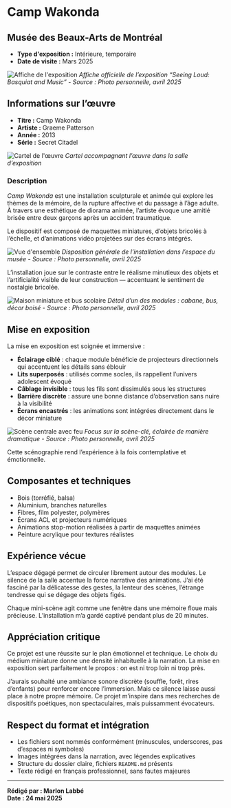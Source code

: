 # Camp Wakonda

## Musée des Beaux-Arts de Montréal

- **Type d'exposition :** Intérieure, temporaire  
- **Date de visite :** Mars 2025

![Affiche de l'exposition](./images/camp_wakonda.jpg)
*Affiche officielle de l’exposition “Seeing Loud: Basquiat and Music” - Source : Photo personnelle, avril 2025*

## Informations sur l’œuvre

- **Titre :** Camp Wakonda  
- **Artiste :** Graeme Patterson  
- **Année :** 2013  
- **Série :** Secret Citadel

![Cartel de l'œuvre](./images/camp_wakonda_(1).jpg)
*Cartel accompagnant l’œuvre dans la salle d’exposition*

### Description

*Camp Wakonda* est une installation sculpturale et animée qui explore les thèmes de la mémoire, de la rupture affective et du passage à l’âge adulte. À travers une esthétique de diorama animée, l’artiste évoque une amitié brisée entre deux garçons après un accident traumatique. 

Le dispositif est composé de maquettes miniatures, d’objets bricolés à l’échelle, et d’animations vidéo projetées sur des écrans intégrés.

![Vue d'ensemble](./images/camp_wakonda_(4).jpg)
*Disposition générale de l’installation dans l’espace du musée - Source : Photo personnelle, avril 2025*

L’installation joue sur le contraste entre le réalisme minutieux des objets et l’artificialité visible de leur construction — accentuant le sentiment de nostalgie bricolée.

![Maison miniature et bus scolaire](./images/camp_wakonda(2).jpg)
*Détail d’un des modules : cabane, bus, décor boisé - Source : Photo personnelle, avril 2025*

## Mise en exposition

La mise en exposition est soignée et immersive :

- **Éclairage ciblé** : chaque module bénéficie de projecteurs directionnels qui accentuent les détails sans éblouir
- **Lits superposés** : utilisés comme socles, ils rappellent l’univers adolescent évoqué
- **Câblage invisible** : tous les fils sont dissimulés sous les structures
- **Barrière discrète** : assure une bonne distance d’observation sans nuire à la visibilité
- **Écrans encastrés** : les animations sont intégrées directement dans le décor miniature

![Scène centrale avec feu](./images/camp_wakonda_(3).jpg)
*Focus sur la scène-clé, éclairée de manière dramatique - Source : Photo personnelle, avril 2025*

Cette scénographie rend l’expérience à la fois contemplative et émotionnelle.

## Composantes et techniques

- Bois (torréfié, balsa)  
- Aluminium, branches naturelles  
- Fibres, film polyester, polymères  
- Écrans ACL et projecteurs numériques  
- Animations stop-motion réalisées à partir de maquettes animées  
- Peinture acrylique pour textures réalistes

## Expérience vécue

L’espace dégagé permet de circuler librement autour des modules. Le silence de la salle accentue la force narrative des animations. J’ai été fasciné par la délicatesse des gestes, la lenteur des scènes, l’étrange tendresse qui se dégage des objets figés. 

Chaque mini-scène agit comme une fenêtre dans une mémoire floue mais précieuse. L’installation m’a gardé captivé pendant plus de 20 minutes.

## Appréciation critique

Ce projet est une réussite sur le plan émotionnel et technique. Le choix du médium miniature donne une densité inhabituelle à la narration. La mise en exposition sert parfaitement le propos : on est ni trop loin ni trop près. 

J’aurais souhaité une ambiance sonore discrète (souffle, forêt, rires d’enfants) pour renforcer encore l’immersion. Mais ce silence laisse aussi place à notre propre mémoire. Ce projet m’inspire dans mes recherches de dispositifs poétiques, non spectaculaires, mais puissamment évocateurs.

## Respect du format et intégration

- Les fichiers sont nommés conformément (minuscules, underscores, pas d’espaces ni symboles)  
- Images intégrées dans la narration, avec légendes explicatives  
- Structure du dossier claire, fichiers `README.md` présents  
- Texte rédigé en français professionnel, sans fautes majeures

---

**Rédigé par : Marlon Labbé**  
**Date : 24 mai 2025**
